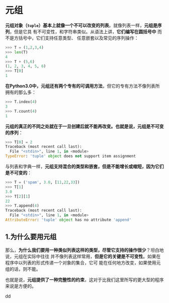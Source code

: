 元组
================================================================================
**元组对象（`tuple`）基本上就像一个不可以改变的列表**。就像列表一样，**元组是序列**，但是它具
有不可变性，和字符串类似。从语法上讲，**它们编写在圆括号中** 而不是方括号中，它们支持任意类型、
任意嵌套以及常见的序列操作：
```python
>>> T = (1,2,3,4)
>>> len(T)
4
>>> T + (5,6)
(1, 2, 3, 4, 5, 6)
>>> T[0]
1
```
**在Python3.0中，元组还有两个专有的可调用方法**，但它的专有方法不像列表所拥有的那么多：
```python
>>> T.index(4)
3
>>> T.count(4)
1
```
**元组的真正的不同之处就在于一旦创建后就不能再改变。也就是说，元组是不可变的序列**：
```python
>>> T[0] = 2
Traceback (most recent call last):
  File "<stdin>", line 1, in <module>
TypeError: 'tuple' object does not support item assignment
```
与列表和字典一样，**元组支持混合的类型和嵌套，但是不能增长或缩短，因为它们是不可变的**：
```python
>>> T = ('spam', 3.0, [11,22,33])
>>> T[1]
3.0
>>> T[2][1]
22
>>> T.append(4)
Traceback (most recent call last):
  File "<stdin>", line 1, in <module>
AttributeError: 'tuple' object has no attribute 'append'
```

## 1.为什么要用元组
那么，**为什么我们要用一种类似列表这样的类型，尽管它支持的操作很少**？坦白地说，元组在实际中往往
并不像列表这样常用，**但是它的关键是不可变性**。如果在程序中以列表的形式传递一个对象的集合，它可
能在任何地方改变，如果使用元组的话，则不能。

也就是说，**元组提供了一种完整性的约束**，这对于比我们这里所写的更大型的程序来说是方便的。
































dd
